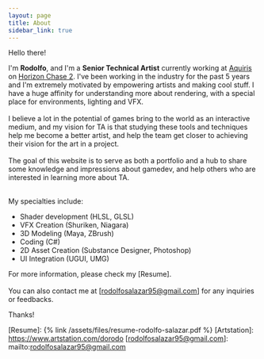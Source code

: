 ```yaml
---
layout: page
title: About
sidebar_link: true
---
```


Hello there! 

I'm <b>Rodolfo</b>, and I'm a <b>Senior Technical Artist</b> currently working at [Aquiris] on [Horizon Chase 2]. I've been working in the industry for the past 5 years and I'm extremely motivated by empowering artists and making cool stuff. I have a huge affinity for understanding more about rendering, with a special place for environments, lighting and VFX.
<br><br>
I believe a lot in the potential of games bring to the world as an interactive medium, and my vision for TA is that studying these tools and techniques help me become a better artist, and help the team get closer to achieving their vision for the art in a project.
<br><br>
The goal of this website is to serve as both a portfolio and a hub to share some knowledge and impressions about gamedev, and help others who are interested in learning more about TA.
<br><br>

My specialties include:

- Shader development (HLSL, GLSL)
- VFX Creation (Shuriken, Niagara)
- 3D Modeling (Maya, ZBrush)
- Coding (C#)
- 2D Asset Creation (Substance Designer, Photoshop)
- UI Integration (UGUI, UMG)

For more information, please check my [Resume]. 
<br>
<br>
You can also contact me at [rodolfosalazar95@gmail.com] for any inquiries or feedbacks.

Thanks!

[Aquiris]: https://www.aquiris.com.br/en/
[Horizon Chase 2]: https://www.horizonchase.com/
[Looney Tunes: World of Mayhem]: https://www.youtube.com/watch?v=1HvOzNVPto4
[Resume]: {% link /assets/files/resume-rodolfo-salazar.pdf %}
[Artstation]: https://www.artstation.com/dorodo
[rodolfosalazar95@gmail.com]: mailto:rodolfosalazar95@gmail.com